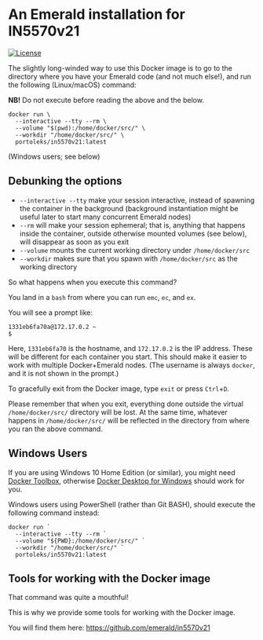 # An Emerald installation for IN5570v21

[![License](https://img.shields.io/badge/License-BSD%203--Clause-blue.svg)](LICENSE.md)

The slightly long-winded way to use this Docker image is to go to the
directory where you have your Emerald code (and not much else!), and
run the following (Linux/macOS) command:

**NB!** Do not execute before reading the above and the below.

```
docker run \
  --interactive --tty --rm \
  --volume "$(pwd):/home/docker/src/" \
  --workdir "/home/docker/src/" \
  portoleks/in5570v21:latest
```

(Windows users; see below)

## Debunking the options

  * `--interactive --tty` make your session interactive, instead of
    spawning the container in the background (background instantiation
    might be useful later to start many concurrent Emerald nodes)
  * `--rm` will make your session ephemeral; that is, anything that
    happens inside the container, outside otherwise mounted volumes
    (see below), will disappear as soon as you exit
  * `--volume` mounts the current working directory under
    `/home/docker/src`
  * `--workdir` makes sure that you spawn with `/home/docker/src` as
    the working directory

So what happens when you execute this command?

You land in a `bash` from where you can run `emc`, `ec`, and `ex`.

You will see a prompt like:

```
1331eb6fa70a@172.17.0.2 ~
$ 
```

Here, `1331eb6fa70` is the hostname, and `172.17.0.2` is the IP
address. These will be different for each container you start. This
should make it easier to work with multiple Docker+Emerald nodes. (The
username is always `docker`, and it is not shown in the prompt.)

To gracefully exit from the Docker image, type `exit` or press
`Ctrl`+`D`.

Please remember that when you exit, everything done outside the
virtual `/home/docker/src/` directory will be lost. At the same time,
whatever happens in `/home/docker/src/` will be reflected in the
directory from where you ran the above command.

## Windows Users

If you are using Windows 10 Home Edition (or similar), you might need
[Docker Toolbox](https://docs.docker.com/toolbox/overview/), otherwise
[Docker Desktop for
Windows](https://docs.docker.com/docker-for-windows/) should work for
you.

Windows users using PowerShell (rather than Git BASH), should execute
the following command instead:

```
docker run `
  --interactive --tty --rm `
  --volume "${PWD}:/home/docker/src/" `
  --workdir "/home/docker/src/" `
  portoleks/in5570v21:latest
```

## Tools for working with the Docker image

That command was quite a mouthful!

This is why we provide some tools for working with the Docker image.

You will find them here: https://github.com/emerald/in5570v21
